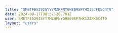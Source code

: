 ```yaml
---
title: "SMETFE5292SYY7MZHFNYGH809SP7HX12JFK5C4T9"
date: 2024-09-17T08:57:28.701Z
user: SMETFE5292SYY7MZHFNYGH809SP7HX12JFK5C4T9
layout: "users"
---
```

    
